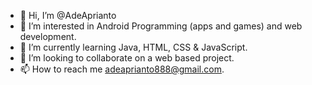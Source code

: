 - 👋 Hi, I’m @AdeAprianto
- 👀 I’m interested in Android Programming (apps and games) and web development.
- 🌱 I’m currently learning Java, HTML, CSS & JavaScript.
- 💞️ I’m looking to collaborate on a web based project.
- 📫 How to reach me adeaprianto888@gmail.com.

<!---
AdeAprianto/AdeAprianto is a ✨ special ✨ repository because its `README.md` (this file) appears on your GitHub profile.
You can click the Preview link to take a look at your changes.
--->
